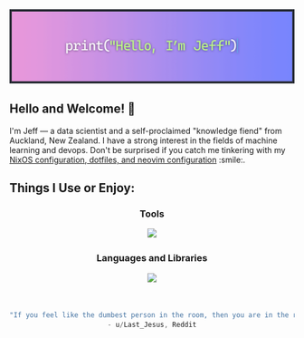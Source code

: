 <img id="banner" src="https://raw.githubusercontent.com/Zenoix/Zenoix/master/github-banner.gif" draggable="false">

<h2>Hello and Welcome! 👋</h2>
I'm Jeff — a data scientist and a self-proclaimed "knowledge fiend" from Auckland, New Zealand. I have a strong interest in the fields of machine learning and devops. Don't be surprised if you catch me tinkering with my <a href="https://github.com/zenoix/walnut-environment" target="_blank" rel="noopener noreferrer">NixOS configuration, dotfiles, and neovim configuration</a> :smile:. 

<h2>Things I Use or Enjoy:</h2>
<h3 align="center">Tools</h3>
<p align="center">
  <a href="https://github.com/zenoix/walnut-environment" target="_blank" rel="noopener noreferrer">
    <img src="https://skillicons.dev/icons?i=azure,docker,git,github,githubactions,neovim,nix,ubuntu&perline=4" />
  </a>
</p>

<h3 align="center">Languages and Libraries</h3>
<p align="center">
  <a href="https://github.com/zenoix/walnut-environment" target="_blank" rel="noopener noreferrer">
    <img src="https://skillicons.dev/icons?i=fastapi,go,opencv,py,r,sklearn,tensorflow&perline=4" />
  </a>
</p>

<h2></h2>
<div align="center">

```scala

"If you feel like the dumbest person in the room, then you are in the right room."
- u/Last_Jesus, Reddit
```
</div>
